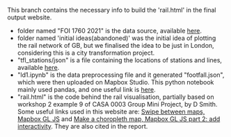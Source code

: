 This branch contains the necessary info to build the 'rail.html' in the final output website. 

- folder named "FOI 1760 2021" is the data source, available [here](https://www.whatdotheyknow.com/request/station_usage_figures#incoming-1697263). 
- folder named 'initial ideas(abandoned)' was the initial idea of plotting the rail network of GB, but we finalised the idea to be just in London, considering this is a city transformation project.
- "tfl_stations/json" is a file containing the locations of stations and lines, available [here](https://github.com/oobrien/vis/blob/master/tube/data/tfl_stations.json). 
- "ld1.ipynb" is the data preprocessing file and it generated "footfall.json", which were then uploaded on Mapbox Studio. This python notebook mainly used pandas, and one useful link is [here](https://stackoverflow.com/a/63366556). 
- "rail.html" is the code behind the rail visualisation, partially based on workshop 2 example 9 of CASA 0003 Group Mini Project, by D Smith. Some useful links used in this website are: [Swipe between maps, Mapbox GL JS](https://docs.mapbox.com/mapbox-gl-js/example/mapbox-gl-compare/) and [Make a choropleth map, Mapbox GL JS part 2: add interactivity](https://docs.mapbox.com/help/tutorials/choropleth-studio-gl-pt-2/). They are also cited in the report. 

